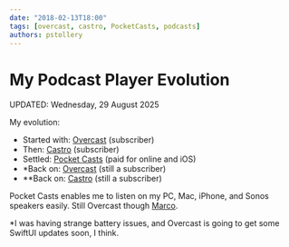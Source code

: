 ```yaml
---
date: "2018-02-13T18:00"
tags: [overcast, castro, PocketCasts, podcasts]
authors: pstollery
---
```

# My Podcast Player Evolution

<FAIcon icon="fa-solid fa-clock" /> UPDATED: Wednesday, 29 August 2025

My evolution:

<!-- truncate -->

- Started with: [Overcast](https://overcast.fm) (subscriber)
- Then: [Castro](https://www.castro.fm) (subscriber)
- Settled: [Pocket Casts](https://www.pocketcasts.com) (paid for online and iOS)
- *Back on: [Overcast](https://overcast.fm) (still a subscriber)
- **Back on: [Castro](https://www.castro.fm) (still a subscriber)

Pocket Casts enables me to listen on my PC, Mac, iPhone, and Sonos speakers easily. Still <FAIcon icon="fa-solid fa-heart" /> Overcast though [Marco](https://mastodon.social/@marcoarment).

*I was having strange battery issues, and Overcast is going to get some SwiftUI updates soon, I think.